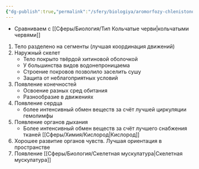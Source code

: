 ```yaml
---
{"dg-publish":true,"permalink":"/sfery/biologiya/aromorfozy-chlenistonogih/","tags":["Зоология"]}
---
```


- Сравниваем с [[Сферы/Биология/Тип Кольчатые черви\|кольчатыми червями]] 
1. Тело разделено на сегменты (лучшая координация движений)
2. Наружный скелет
	- Тело покрыто твёрдой хитиновой оболочкой
	- У большинства видов водонепроницаема
	- Строение покровов позволило заселить сушу
	- Защита от неблагоприятных условий
3. Появление конечностей 
	 - Освоение разных сред обитания
	 - Разнообразие в движениях
4. Появление сердца
	- более интенсивный обмен веществ за счёт лучшей циркуляции гемолимфы
5. Появление органов дыхания
	- Более интенсивный обмен веществ за счёт лучшего снабжения тканей [[Сферы/Химия/Кислород\|Кислород]]
6. Хорошее развитие органов чувств. Лучшая ориентация в пространстве
7. Появление [[Сферы/Биология/Скелетная мускулатура\|Скелетная мускулатура]]